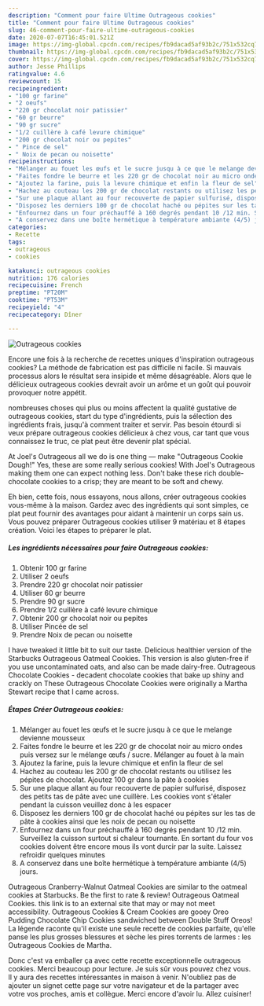 ```yaml
---
description: "Comment pour faire Ultime Outrageous cookies"
title: "Comment pour faire Ultime Outrageous cookies"
slug: 46-comment-pour-faire-ultime-outrageous-cookies
date: 2020-07-07T16:45:01.521Z
image: https://img-global.cpcdn.com/recipes/fb9dacad5af93b2c/751x532cq70/outrageous-cookies-photo-principale-de-la-recette.jpg
thumbnail: https://img-global.cpcdn.com/recipes/fb9dacad5af93b2c/751x532cq70/outrageous-cookies-photo-principale-de-la-recette.jpg
cover: https://img-global.cpcdn.com/recipes/fb9dacad5af93b2c/751x532cq70/outrageous-cookies-photo-principale-de-la-recette.jpg
author: Jesse Phillips
ratingvalue: 4.6
reviewcount: 15
recipeingredient:
- "100 gr farine"
- "2 oeufs"
- "220 gr chocolat noir patissier"
- "60 gr beurre"
- "90 gr sucre"
- "1/2 cuillère à café levure chimique"
- "200 gr chocolat noir ou pepites"
- " Pince de sel"
- " Noix de pecan ou noisette"
recipeinstructions:
- "Mélanger au fouet les œufs et le sucre jusqu à ce que le melange devienne mousseux"
- "Faites fondre le beurre et les 220 gr de chocolat noir au micro ondes puis versez sur le mélange œufs / sucre. Mélanger au fouet à la main"
- "Ajoutez la farine, puis la levure chimique et enfin la fleur de sel"
- "Hachez au couteau les 200 gr de chocolat restants ou utilisez les pépites de chocolat. Ajoutez 100 gr dans la pâte à cookies"
- "Sur une plaque allant au four recouverte de papier sulfurisé, disposez des petits tas de pâte avec une cuillère. Les cookies vont s&#39;étaler pendant la cuisson veuillez donc à les espacer"
- "Disposez les derniers 100 gr de chocolat haché ou pépites sur les tas de pâte à cookies ainsi que les noix de pecan ou noisette"
- "Enfournez dans un four préchauffé à 160 degrés pendant 10 /12 min. Surveillez la cuisson surtout si chaleur tournante. En sortant du four vos cookies doivent être encore mous ils vont durcir par la suite. Laissez refroidir quelques minutes"
- "A conservez dans une boîte hermétique à température ambiante (4/5) jours."
categories:
- Recette
tags:
- outrageous
- cookies

katakunci: outrageous cookies 
nutrition: 176 calories
recipecuisine: French
preptime: "PT20M"
cooktime: "PT53M"
recipeyield: "4"
recipecategory: Dîner

---
```



![Outrageous cookies](https://img-global.cpcdn.com/recipes/fb9dacad5af93b2c/751x532cq70/outrageous-cookies-photo-principale-de-la-recette.jpg)

Encore une fois à la recherche de recettes uniques d'inspiration outrageous cookies? La méthode de fabrication est pas difficile ni facile. Si mauvais processus alors le résultat sera insipide et même désagréable. Alors que le délicieux outrageous cookies devrait avoir un arôme et un goût qui pouvoir provoquer notre appétit.

nombreuses choses qui plus ou moins affectent la qualité gustative de outrageous cookies, start du type d'ingrédients, puis la sélection des ingrédients frais, jusqu'à comment traiter et servir. Pas besoin étourdi si veux prépare outrageous cookies délicieux à chez vous, car tant que vous connaissez le truc, ce plat peut être devenir plat spécial.

At Joel&#39;s Outrageous all we do is one thing — make &#34;Outrageous Cookie Dough!&#34; Yes, these are some really serious cookies! With Joel&#39;s Outrageous making them one can expect nothing less. Don&#39;t bake these rich double-chocolate cookies to a crisp; they are meant to be soft and chewy.


Eh bien, cette fois, nous essayons, nous allons, créer outrageous cookies vous-même à la maison. Gardez avec des ingrédients qui sont simples, ce plat peut fournir des avantages pour aidant à maintenir un corps sain us. Vous pouvez préparer Outrageous cookies utiliser 9 matériau et 8 étapes création. Voici les étapes to préparer le plat.

<!--inarticleads1-->

##### Les ingrédients nécessaires pour faire Outrageous cookies:

1. Obtenir 100 gr farine
1. Utiliser 2 oeufs
1. Prendre 220 gr chocolat noir patissier
1. Utiliser 60 gr beurre
1. Prendre 90 gr sucre
1. Prendre 1/2 cuillère à café levure chimique
1. Obtenir 200 gr chocolat noir ou pepites
1. Utiliser  Pincée de sel
1. Prendre  Noix de pecan ou noisette


I have tweaked it little bit to suit our taste. Delicious healthier version of the Starbucks Outrageous Oatmeal Cookies. This version is also gluten-free if you use uncontaminated oats, and also can be made dairy-free. Outrageous Chocolate Cookies - decadent chocolate cookies that bake up shiny and crackly on These Outrageous Chocolate Cookies were originally a Martha Stewart recipe that I came across. 

<!--inarticleads2-->

##### Étapes Créer Outrageous cookies:

1. Mélanger au fouet les œufs et le sucre jusqu à ce que le melange devienne mousseux
1. Faites fondre le beurre et les 220 gr de chocolat noir au micro ondes puis versez sur le mélange œufs / sucre. Mélanger au fouet à la main
1. Ajoutez la farine, puis la levure chimique et enfin la fleur de sel
1. Hachez au couteau les 200 gr de chocolat restants ou utilisez les pépites de chocolat. Ajoutez 100 gr dans la pâte à cookies
1. Sur une plaque allant au four recouverte de papier sulfurisé, disposez des petits tas de pâte avec une cuillère. Les cookies vont s&#39;étaler pendant la cuisson veuillez donc à les espacer
1. Disposez les derniers 100 gr de chocolat haché ou pépites sur les tas de pâte à cookies ainsi que les noix de pecan ou noisette
1. Enfournez dans un four préchauffé à 160 degrés pendant 10 /12 min. Surveillez la cuisson surtout si chaleur tournante. En sortant du four vos cookies doivent être encore mous ils vont durcir par la suite. Laissez refroidir quelques minutes
1. A conservez dans une boîte hermétique à température ambiante (4/5) jours.


Outrageous Cranberry-Walnut Oatmeal Cookies are similar to the oatmeal cookies at Starbucks. Be the first to rate &amp; review! Outrageous Oatmeal Cookies. this link is to an external site that may or may not meet accessibility. Outrageous Cookies &amp; Cream Cookies are gooey Oreo Pudding Chocolate Chip Cookies sandwiched between Double Stuff Oreos! La légende raconte qu&#39;il existe une seule recette de cookies parfaite, qu&#39;elle panse les plus grosses blessures et sèche les pires torrents de larmes : les Outrageous Cookies de Martha. 


Donc c'est va emballer ça avec cette recette exceptionnelle outrageous cookies. Merci beaucoup pour lecture. Je suis sûr vous pouvez chez vous. Il y aura des recettes  intéressantes in maison à venir. N'oubliez pas de ajouter un signet cette page sur votre navigateur et de la partager avec votre vos proches, amis et collègue. Merci encore d'avoir lu. Allez cuisiner!
